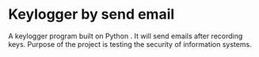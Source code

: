 # Keylogger by send email

A keylogger program built on Python . It will send emails after recording keys. Purpose of the project is testing the security of information systems.
